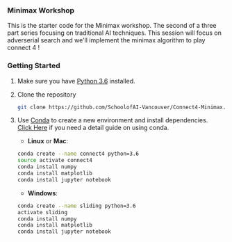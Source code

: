 ### Minimax Workshop
This is the starter code for the Minimax workshop. The second of a three part series focusing on traditional AI techniques.
This session will focus on adverserial search and we'll implement the minimax algorithm to play connect 4 !

### Getting Started
1. Make sure you have [Python 3.6](https://www.python.org/) installed.

2. Clone the repository
    ```bash
    git clone https://github.com/SchoolofAI-Vancouver/Connect4-Minimax.git
    ```
    
3. Use [Conda](https://conda.io/projects/conda/en/latest/user-guide/install/index.html) to create a new environment and install dependencies. <br>[Click Here](https://nbviewer.jupyter.org/github/johannesgiorgis/school_of_ai_vancouver/blob/master/intro_to_data_science_tools/01_introduction_to_conda_and_jupyter_notebooks.ipynb) if you need a detail guide on using conda.

    - __Linux__ or __Mac__: 
    ```bash
    conda create --name connect4 python=3.6
    source activate connect4
    conda install numpy
    conda install matplotlib
    conda install jupyter notebook
    ```
  
    - __Windows__: 
    ```bash
    conda create --name sliding python=3.6 
    activate sliding
    conda install numpy
    conda install matplotlib
    conda install jupyter notebook
    ```

